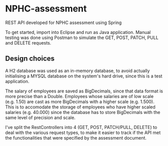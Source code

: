 # NPHC-assessment
REST API developed for NPHC assessment using Spring

To get started, import into Eclipse and run as Java application. Manual testing was done using Postman to simulate the GET, POST, PATCH, PULL and DELETE requests.


## Design choices

A H2 database was used as an in-memory database, to avoid actually initialising a MYSQL database on the system's hard drive, since this is a test application.

The salary of employees are saved as BigDecimals, since that data format is more precise than a Double. Employees whose salaries are of low scale (e.g. 1.50) are cast as more BigDecimals with a higher scale (e.g. 1.500). This is to accomodate the storage of employees who have higher scaled salaries (e.g. 40.000) since the database has to store BigDecimals with the same level of precision and scale.

I've split the RestControllers into 4 (GET, POST, PATCH/PULL, DELETE) to deal with the various request types, to make it easier to track if the API met the functionalities that were specified by the assessment document.
